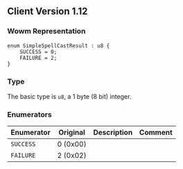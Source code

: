 ## Client Version 1.12

### Wowm Representation
```rust,ignore
enum SimpleSpellCastResult : u8 {
    SUCCESS = 0;    
    FAILURE = 2;    
}
```
### Type
The basic type is `u8`, a 1 byte (8 bit) integer.
### Enumerators
| Enumerator | Original  | Description | Comment |
| --------- | -------- | ----------- | ------- |
| `SUCCESS` | 0 (0x00) |  |  |
| `FAILURE` | 2 (0x02) |  |  |
